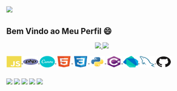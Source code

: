 # <img height="180em" src="[https://github-readme-stats.vercel.app/api?username=Leyukezer-Sys&show_icons=true&theme=midnight-purple&include_all_commits=true&count_private=true](https://www.google.com/url?sa=i&url=https%3A%2F%2Ftenor.com%2Fsearch%2Fagradecimento-obrigado-gifs&psig=AOvVaw3T6K2PbKR-FuWUGUen_VIc&ust=1680642048229000&source=images&cd=vfe&ved=0CA8QjRxqFwoTCJC1lNnNjv4CFQAAAAAdAAAAABAS)"/>
## Bem Vindo ao Meu Perfil 😄
<div align="center">
  <a href="https://github.com/Leyukezer-Sys">
  <img height="180em" src="https://github-readme-stats.vercel.app/api?username=Leyukezer-Sys&show_icons=true&theme=midnight-purple&include_all_commits=true&count_private=true"/>
  <img height="180em" src="https://github-readme-stats.vercel.app/api/top-langs/?username=Leyukezer-Sys&layout=compact&langs_count=7&theme=midnight-purple"/>
</div>
<div style="display: inline_block"><br>
  <img align="center" alt="Leyu-Js" height="30" width="40" src="https://raw.githubusercontent.com/devicons/devicon/master/icons/javascript/javascript-plain.svg">
  <img align="center" alt="Leyu-Ts" height="30" width="40" src="https://raw.githubusercontent.com/devicons/devicon/master/icons/php/php-original.svg">
  <img align="center" alt="Leyu-React" height="30" width="40" src="https://raw.githubusercontent.com/devicons/devicon/master/icons/canva/canva-original.svg">
  <img align="center" alt="Leyu-HTML" height="30" width="40" src="https://raw.githubusercontent.com/devicons/devicon/master/icons/html5/html5-original.svg">
  <img align="center" alt="Leyu-CSS" height="30" width="40" src="https://raw.githubusercontent.com/devicons/devicon/master/icons/css3/css3-original.svg">
  <img align="center" alt="Leyu-Python" height="30" width="40" src="https://raw.githubusercontent.com/devicons/devicon/master/icons/python/python-original.svg">
  <img align="center" alt="Leyu-Csharp" height="30" width="40" src="https://raw.githubusercontent.com/devicons/devicon/master/icons/csharp/csharp-original.svg">
  <img align="center" alt="Leyu-Dart" height="30" width="40" src="https://raw.githubusercontent.com/devicons/devicon/master/icons/dart/dart-original.svg">
  <img align="center" alt="Leyu-Mysql" height="30" width="40" src="https://raw.githubusercontent.com/devicons/devicon/master/icons/mysql/mysql-original.svg">
  <img align="center" alt="Leyu-Github" height="30" width="40" src="https://raw.githubusercontent.com/devicons/devicon/master/icons/github/github-original.svg">
 
  
  ##
 
<div> 
  <a href="https://www.youtube.com/channel/UC1BQvYj2AUMxpbTT0gN82AQ" target="_blank"><img src="https://img.shields.io/badge/YouTube-FF0000?style=for-the-badge&logo=youtube&logoColor=white" target="_blank"></a>
  <a href="https://instagram.com/leyukezer" target="_blank"><img src="https://img.shields.io/badge/-Instagram-%23E4405F?style=for-the-badge&logo=instagram&logoColor=white" target="_blank"></a>
 	<a href="https://www.twitch.tv/leothunderx" target="_blank"><img src="https://img.shields.io/badge/Twitch-9146FF?style=for-the-badge&logo=twitch&logoColor=white" target="_blank"></a>
 <a href="https://discord.gg/tgEAtJzB4V" target="_blank"><img src="https://img.shields.io/badge/Discord-7289DA?style=for-the-badge&logo=discord&logoColor=white" target="_blank"></a> 
  <a href="https://www.linkedin.com/in/leyukezer-lima-034825244/" target="_blank"><img src="https://img.shields.io/badge/-LinkedIn-%230077B5?style=for-the-badge&logo=linkedin&logoColor=white" target="_blank"></a> 
</div>
